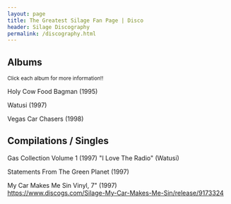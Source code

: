 ```yaml
---
layout: page
title: The Greatest Silage Fan Page | Disco
header: Silage Discography
permalink: /discography.html
---
```


<h2>Albums</h2>
<small>Click each album for more information!!</small>

Holy Cow Food Bagman (1995)

Watusi (1997)

Vegas Car Chasers (1998)

<h2>Compilations / Singles</h2>

Gas Collection Volume 1 (1997)
"I Love The Radio" (Watusi)

Statements From The Green Planet (1997)

My Car Makes Me Sin Vinyl, 7" (1997)<br>
https://www.discogs.com/Silage-My-Car-Makes-Me-Sin/release/9173324
